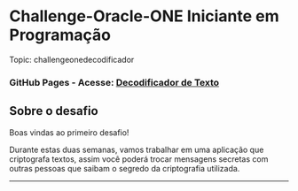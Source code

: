 # Challenge-Oracle-ONE Iniciante em Programação

Topic: challengeonedecodificador


### GitHub Pages - Acesse: [Decodificador de Texto](https://hellrdruk.github.io/Challenge-Oracle-ONE-Iniciante-em-Programa-o/)

## Sobre o desafio

Boas vindas ao primeiro desafio!

Durante estas duas semanas, vamos trabalhar em uma aplicação que criptografa textos, assim você poderá trocar mensagens secretas com outras pessoas que saibam o segredo da criptografia utilizada.

---

